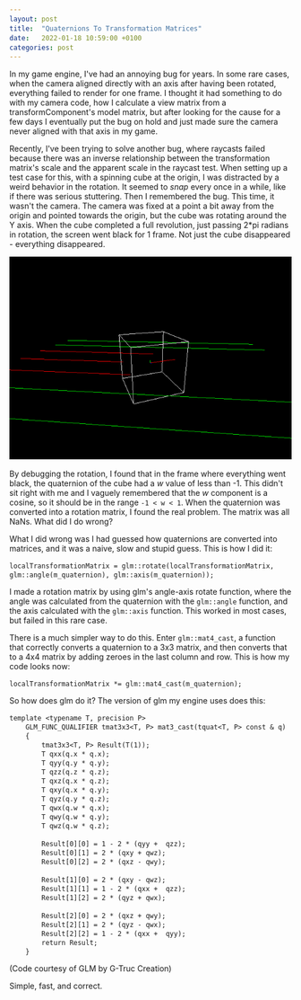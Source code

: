 ```yaml
---
layout: post
title:  "Quaternions To Transformation Matrices"
date:   2022-01-18 10:59:00 +0100
categories: post
---
```


In my game engine, I've had an annoying bug for years. In some rare cases, when the camera aligned directly with an axis after having been rotated, everything failed to render for one frame. I thought it had something to do with my camera code, how I calculate a view matrix from a transformComponent's model matrix, but after looking for the cause for a few days I eventually put the bug on hold and just made sure the camera never aligned with that axis in my game.

Recently, I've been trying to solve another bug, where raycasts failed because there was an inverse relationship between the transformation matrix's scale and the apparent scale in the raycast test. When setting up a test case for this, with a spinning cube at the origin, I was distracted by a weird behavior in the rotation. It seemed to *snap* every once in a while, like if there was serious stuttering. Then I remembered the bug. This time, it wasn't the camera. The camera was fixed at a point a bit away from the origin and pointed towards the origin, but the cube was rotating around the Y axis. When the cube completed a full revolution, just passing 2*pi radians in rotation, the screen went black for 1 frame. Not just the cube disappeared - everything disappeared.

![alt text](/images/gameengine/raycast.png "A test scene where rays are cast towards a rotated cube.")

By debugging the rotation, I found that in the frame where everything went black, the quaternion of the cube had a _w_ value of less than -1. This didn't sit right with me and I vaguely remembered that the _w_ component is a cosine, so it should be in the range `-1 < w < 1`. When the quaternion was converted into a rotation matrix, I found the real problem. The matrix was all NaNs. What did I do wrong?

What I did wrong was I had guessed how quaternions are converted into matrices, and it was a naive, slow and stupid guess. This is how I did it:

```
localTransformationMatrix = glm::rotate(localTransformationMatrix, glm::angle(m_quaternion), glm::axis(m_quaternion));
```

I made a rotation matrix by using glm's angle-axis rotate function, where the angle was calculated from the quaternion with the `glm::angle` function, and the axis calculated with the `glm::axis` function. This worked in most cases, but failed in this rare case.

There is a much simpler way to do this. Enter `glm::mat4_cast`, a function that correctly converts a quaternion to a 3x3 matrix, and then converts that to a 4x4 matrix by adding zeroes in the last column and row. This is how my code looks now:

```
localTransformationMatrix *= glm::mat4_cast(m_quaternion);
```

So how does glm do it? The version of glm my engine uses does this:
```
template <typename T, precision P>
	GLM_FUNC_QUALIFIER tmat3x3<T, P> mat3_cast(tquat<T, P> const & q)
	{
		tmat3x3<T, P> Result(T(1));
		T qxx(q.x * q.x);
		T qyy(q.y * q.y);
		T qzz(q.z * q.z);
		T qxz(q.x * q.z);
		T qxy(q.x * q.y);
		T qyz(q.y * q.z);
		T qwx(q.w * q.x);
		T qwy(q.w * q.y);
		T qwz(q.w * q.z);

		Result[0][0] = 1 - 2 * (qyy +  qzz);
		Result[0][1] = 2 * (qxy + qwz);
		Result[0][2] = 2 * (qxz - qwy);

		Result[1][0] = 2 * (qxy - qwz);
		Result[1][1] = 1 - 2 * (qxx +  qzz);
		Result[1][2] = 2 * (qyz + qwx);

		Result[2][0] = 2 * (qxz + qwy);
		Result[2][1] = 2 * (qyz - qwx);
		Result[2][2] = 1 - 2 * (qxx +  qyy);
		return Result;
	}
```
(Code courtesy of GLM by G-Truc Creation)

Simple, fast, and correct.